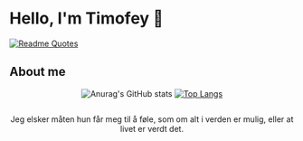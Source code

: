 # Hello, I'm Timofey 👋

[![Readme Quotes](https://quotes-github-readme.vercel.app/api?type=horizontal&theme=dark)](https://github.com/piyushsuthar/github-readme-quotes)

## About me

<div id="header" align="center">
  
  ![Anurag's GitHub stats](https://github-readme-stats.vercel.app/api?username=likevelerjegher&show_icons=true&theme=transparent&hide_border=true&layout=compact)
  [![Top Langs](https://github-readme-stats.vercel.app/api/top-langs/?username=likevelerjegher&theme=transparent&hide_border=true&layout=compact)](https://github.com/t1coz)
  
  <img src="https://komarev.com/ghpvc/?username=likevelerjegher&style=flat-square&color=blue" alt=""/>

  Jeg elsker måten hun får meg til å føle, som om alt i verden er mulig, eller at livet er verdt det.
</div>
